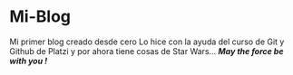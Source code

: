 # Mi-Blog
Mi primer blog creado desde cero
Lo hice con la ayuda del curso de Git y Github de Platzi y por ahora tiene cosas de Star Wars...
***May the force be with you !***
